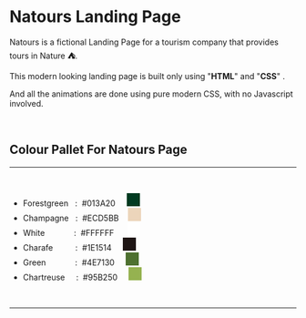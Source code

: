# Natours Landing Page
Natours is a fictional Landing Page for a tourism company that provides tours in Nature **⛺**.

This modern looking landing page is built only using "**HTML**" and "**CSS**" . 

And all the animations are done using pure modern CSS, with no Javascript involved.
<p>&nbsp;</p>

## Colour Pallet For Natours Page
---
<p>&nbsp;</p>

* Forestgreen&nbsp;&nbsp;&nbsp;:&nbsp; #013A20&nbsp;&nbsp;&nbsp;&nbsp;&nbsp;<img src="img/natours-colour-pallet-forestgreen.png" height="23">
* Champagne&nbsp;&nbsp;&nbsp;:&nbsp; #ECD5BB&nbsp;&nbsp;&nbsp;&nbsp;<img src="img/natours-colour-pallet-champagne.png" height="23">
* White&nbsp;&nbsp;&nbsp;&nbsp;&nbsp;&nbsp;&nbsp;&nbsp;&nbsp;&nbsp;&nbsp;&nbsp;&nbsp;:&nbsp; #FFFFFF &nbsp;&nbsp;&nbsp;&nbsp;&nbsp;<img src="img/natours-colour-pallet-white.png" height="23">
* Charafe&nbsp;&nbsp;&nbsp;&nbsp;&nbsp;&nbsp;&nbsp;&nbsp;&nbsp;&nbsp;:&nbsp; #1E1514 &nbsp;&nbsp;&nbsp;&nbsp;<img src="img/natours-colour-pallet-charafe.png" height="23">
* Green&nbsp;&nbsp;&nbsp;&nbsp;&nbsp;&nbsp;&nbsp;&nbsp;&nbsp;&nbsp;&nbsp;&nbsp;&nbsp;:&nbsp; #4E7130 &nbsp;&nbsp;&nbsp;&nbsp;<img src="img/natours-colour-pallet-Green.png" height="23">
* Chartreuse&nbsp;&nbsp;&nbsp;&nbsp;&nbsp;:&nbsp; #95B250 &nbsp;&nbsp;&nbsp;&nbsp;<img src="img/natours-colour-pallet-chartreuse.png" height="23">

<p>&nbsp;</p>

---